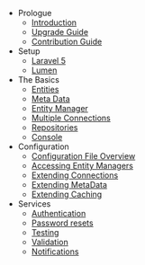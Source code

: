 - Prologue
    - [Introduction](/docs/{{version}}/orm/introduction)
    - [Upgrade Guide](/docs/{{version}}/orm/upgrade)
    - [Contribution Guide](/docs/{{version}}/orm/contributions)
- Setup
    - [Laravel 5](/docs/{{version}}/orm/installation)
    - [Lumen](/docs/{{version}}/orm/lumen)
- The Basics
    - [Entities](/docs/{{version}}/orm/entities)
    - [Meta Data](/docs/{{version}}/orm/meta-data)
    - [Entity Manager](/docs/{{version}}/orm/entity-manager)
    - [Multiple Connections](/docs/{{version}}/orm/multiple-connections)
    - [Repositories](/docs/{{version}}/orm/repositories)
    - [Console](/docs/{{version}}/orm/console)
- Configuration
    - [Configuration File Overview](/docs/{{version}}/orm/config-file)
    - [Accessing Entity Managers](/docs/{{version}}/orm/doctrine-manager)
    - [Extending Connections](/docs/{{version}}/orm/connections)
    - [Extending MetaData](/docs/{{version}}/orm/meta-data-configuration)
    - [Extending Caching](/docs/{{version}}/orm/caching)
- Services
    - [Authentication](/docs/{{version}}/orm/auth)
    - [Password resets](/docs/{{version}}/orm/passwords)
    - [Testing](/docs/{{version}}/orm/testing)
    - [Validation](/docs/{{version}}/orm/validation)
    - [Notifications](/docs/{{version}}/orm/notifications)
